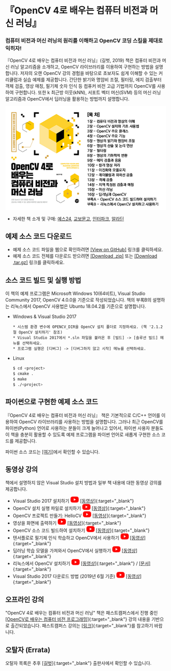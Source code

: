 # 『OpenCV 4로 배우는 컴퓨터 비전과 머신 러닝』

<h3>컴퓨터 비전과 머신 러닝의 원리를 이해하고 OpenCV 코딩 스킬을 제대로 익히자!</h3>

『OpenCV 4로 배우는 컴퓨터 비전과 머신 러닝』(길벗, 2019) 책은 컴퓨터 비전과 머신 러닝 알고리즘을 소개하고, OpenCV 라이브러리를 이용하여 구현하는 방법을 설명합니다. 저자의 오랜 OpenCV 강의 경험을 바탕으로 초보자도 쉽게 이해할 수 있는 커리큘럼과 실습 예제를 제공합니다. 간단한 밝기와 명암비 조절, 필터링, 에지 검출부터 객체 검출, 영상 매칭, 필기체 숫자 인식 등 컴퓨커 비전 고급 기법까지 OpenCV를 사용하여 구현합니다. 또한 k 최근방 이웃(kNN), 서포트 벡터 머신(SVM) 등의 머신 러닝 알고리즘과 OpenCV에서 딥러닝을 활용하는 방법까지 설명합니다.

[![Title](title_contents.png)](http://www.yes24.com/Product/Goods/71829618)

* 자세한 책 소개 및 구매: [예스24](http://bit.ly/2Ufo8nv), [교보문고](http://bit.ly/2FIF0J1), [인터파크](http://bit.ly/2FSApFz), [알라딘](http://bit.ly/2U7TTPb)

## 예제 소스 코드 다운로드

* 예제 소스 코드 파일을 웹으로 확인하려면 [[View on GitHub]](https://github.com/sunkyoo/opencv4cvml) 링크를 클릭하세요.
* 예제 소스 코드 전체를 다운로드 받으려면 [[Download .zip]](https://github.com/sunkyoo/opencv4cvml/zipball/master) 또는 [[Download .tar.gz]](https://github.com/sunkyoo/opencv4cvml/tarball/master) 링크를 클릭하세요.

## 소스 코드 빌드 및 실행 방법

이 책의 예제 프로그램은 Microsoft Windows 10(64비트), Visual Studio Community 2017, OpenCV 4.0.0을 기준으로 작성되었습니다. 책의 부록B의 설명하는 리눅스에서 OpenCV 사용법은 Ubuntu 18.04.2를 기준으로 설명합니다.

* Windows & Visual Studio 2017
    ```
    * 시스템 환경 변수에 OPENCV_DIR을 OpenCV 설치 폴더로 지정하세요. (책 '2.1.2절 OpenCV 설치하기' 참조)
    * Visual Studio 2017에서 *.sln 파일을 불러온 후 [빌드] -> [솔루션 빌드] 메뉴를 선택하세요.
    * 프로그램 실행은 [디버그] -> [디버그하지 않고 시작] 메뉴를 선택하세요.
    ```

* Linux
    ```bash
    $ cd <project>
    $ cmake .
    $ make
    $ ./<project>
    ```

## 파이썬으로 구현한 예제 소스 코드

『OpenCV 4로 배우는 컴퓨터 비전과 머신 러닝』 책은 기본적으로 C/C++ 언어를 이용하여 OpenCV 라이브러리를 사용하는 방법을 설명합니다. 그러나 최근 OpenCV를 파이썬(Python) 언어로 사용하는 분들이 크게 늘어나고 있어서, 파이썬 사용자 분들도 이 책을 충분히 활용할 수 있도록 예제 프로그램을 파이썬 언어로 새롭게 구현한 소스 코드를 제공합니다.

파이썬 소스 코드는 [[여기]](https://github.com/sunkyoo/opencv4cvml/tree/master/python)에서 확인할 수 있습니다.

## 동영상 강의

책에서 설명하지 않은 Visual Studio 설치 방법과 일부 책 내용에 대한 동영상 강의를 제공합니다.

* Visual Studio 2017 설치하기 [![Youtube](youtube_icon.png)](https://youtu.be/jzVNiMeVcvs) [[동영상]](https://youtu.be/jzVNiMeVcvs){:target="_blank"}
* OpenCV 설치 실행 파일로 설치하기 [![Youtube](youtube_icon.png)](https://youtu.be/HxDfGHwDSmc) [[동영상]](https://youtu.be/HxDfGHwDSmc){:target="_blank"}
* OpenCV 프로젝트 만들기: HelloCV [![Youtube](youtube_icon.png)](https://youtu.be/fKWQIPwNsc8) [[동영상]](https://youtu.be/fKWQIPwNsc8){:target="_blank"}
* 영상을 화면에 출력하기 [![Youtube](youtube_icon.png)](https://youtu.be/gcgScMU0XWE) [[동영상]](https://youtu.be/gcgScMU0XWE){:target="_blank"}
* OpenCV 소스 코드 빌드하여 설치하기 [![Youtube](youtube_icon.png)](https://youtu.be/ac75cFPYlOQ) [[동영상]](https://youtu.be/ac75cFPYlOQ){:target="_blank"}
* 텐서플로로 필기체 인식 학습하고 OpenCV에서 사용하기 [![Youtube](youtube_icon.png)](https://youtu.be/4FLAp9nXlyo) [[동영상]](https://youtu.be/4FLAp9nXlyo){:target="_blank"}
* 딥러닝 학습 모델을 가져와서 OpenCV에서 실행하기 [![Youtube](youtube_icon.png)](https://youtu.be/DteTXf4_pcA) [[동영상]](https://youtu.be/DteTXf4_pcA){:target="_blank"}
* 리눅스에서 OpenCV 설치하기 [![Youtube](youtube_icon.png)](https://youtu.be/3RcQf0hJdFM) [[동영상]](https://youtu.be/3RcQf0hJdFM){:target="_blank"} / [[문서]](OpenCV4Linux.md){:target="_blank"}
* Visual Studio 2017 다운로드 방법 (2019년 6월 기준) [![Youtube](youtube_icon.png)](https://youtu.be/SRzKtZBMIIY) [[동영상]](https://youtu.be/SRzKtZBMIIY){:target="_blank"}

## 오프라인 강의

"OpenCV 4로 배우는 컴퓨터 비전과 머신 러닝" 책은 패스트캠퍼스에서 진행 중인 [[OpenCV로 배우는 컴퓨터 비전 프로그래밍]](https://www.fastcampus.co.kr/dev_camp_cvocv/){:target="_blank"} 강의 내용을 기반으로 출간되었습니다. 패스트캠퍼스 강의는 [[링크]](https://www.fastcampus.co.kr/dev_camp_cvocv/){:target="_blank"}를 참고하기 바랍니다.

## 오탈자 (Errata)

오탈자 목록은 추후 [[길벗]](https://www.gilbut.co.kr/book/view?bookcode=BN002402){:target="_blank"} 출판사에서 확인할 수 있습니다.
